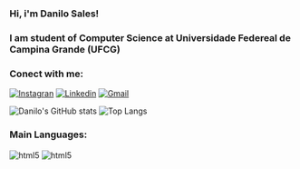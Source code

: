 ### Hi, i'm Danilo Sales!

### I am student of Computer Science at Universidade Federeal de Campina Grande (UFCG) 

### Conect with me:

[![Instagran](https://img.shields.io/badge/Instagram-E4405F?style=for-the-badge&logo=instagram&logoColor=white)](https://www.instagram.com/danilohsales_/)
[![Linkedin](https://img.shields.io/badge/LinkedIn-0077B5?style=for-the-badge&logo=linkedin&logoColor=white)]()
[![Gmail](https://img.shields.io/badge/Gmail-D14836?style=for-the-badge&logo=gmail&logoColor=white)](danilohenrique130842@gmail.com)

![Danilo's GitHub stats](https://github-readme-stats.vercel.app/api?username=danilohsales&show_icons=true&theme=radical&hide_border=true&border_radius=4.5)
![Top Langs](https://github-readme-stats.vercel.app/api/top-langs/?username=danilohsales&layout=compact&theme=radical&hide_border=true&border_radius=4.5)


### Main Languages:

<div style="display: inline_block">
    <img align="center" alt="html5" src="https://img.shields.io/badge/Python-3776AB?style=for-the-badge&logo=python&logoColor=white" />
    <img align="center" alt="html5" src="https://img.shields.io/badge/Java-ED8B00?style=for-the-badge&logo=openjdk&logoColor=white" />
</div><br/>


